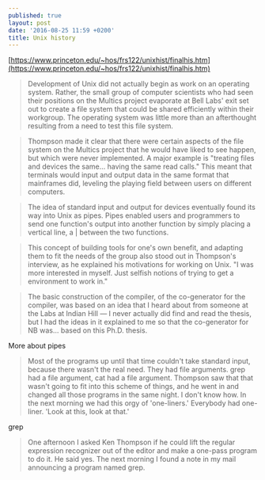 ```yaml
---
published: true
layout: post
date: '2016-08-25 11:59 +0200'
title: Unix history
---
```

[https://www.princeton.edu/~hos/frs122/unixhist/finalhis.htm](https://www.princeton.edu/~hos/frs122/unixhist/finalhis.htm)

> Development of Unix did not actually begin as work on an operating system. Rather, the small group of computer scientists who had seen their positions on the Multics project evaporate at Bell Labs' exit set out to create a file system that could be shared efficiently within their workgroup. The operating system was little more than an afterthought resulting from a need to test this file system.

> Thompson made it clear that there were certain aspects of the file system on the Multics project that he would have liked to see happen, but which were never implemented. A major example is "treating files and devices the same... having the same read calls." This meant that terminals would input and output data in the same format that mainframes did, leveling the playing field between users on different computers.

> The idea of standard input and output for devices eventually found its way into Unix as pipes. Pipes enabled users and programmers to send one function's output into another function by simply placing a vertical line, a &#124; between the two functions.

> This concept of building tools for one's own benefit, and adapting them to fit the needs of the group also stood out in Thompson's interview, as he explained his motivations for working on Unix. "I was more interested in myself. Just selfish notions of trying to get a environment to work in."

> The basic construction of the compiler, of the co-generator for the compiler, was based on an idea that I heard about from someone at the Labs at Indian Hill — I never actually did find and read the thesis, but I had the ideas in it explained to me so that the co-generator for NB was... based on this Ph.D. thesis.

More about pipes

> Most of the programs up until that time couldn't take standard input, because there wasn't the real need. They had file arguments. grep had a file argument, cat had a file argument. Thompson saw that that wasn't going to fit into this scheme of things, and he went in and changed all those programs in the same night. I don't know how. In the next morning we had this orgy of 'one-liners.' Everybody had one-liner. 'Look at this, look at that.'

grep

> One afternoon I asked Ken Thompson if he could lift the regular expression recognizer out of the editor and make a one-pass program to do it. He said yes. The next morning I found a note in my mail announcing a program named grep.


